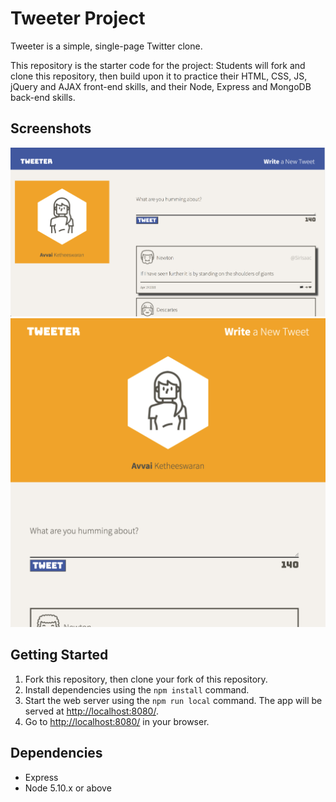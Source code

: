 # Tweeter Project

Tweeter is a simple, single-page Twitter clone.

This repository is the starter code for the project: Students will fork and clone this repository, then build upon it to practice their HTML, CSS, JS, jQuery and AJAX front-end skills, and their Node, Express and MongoDB back-end skills.

## Screenshots

!["Screenshot of Tweeter - desktop full screen"](https://github.com/avvaikethees/tweeter/blob/master/docs/Tweeter_mainpage.png)
!["Screenshot of Tweeter - responsive when viewport shrinks"](https://github.com/avvaikethees/tweeter/blob/master/docs/Responsive_tweeter.png)

## Getting Started

1. Fork this repository, then clone your fork of this repository.
2. Install dependencies using the `npm install` command.
3. Start the web server using the `npm run local` command. The app will be served at <http://localhost:8080/>.
4. Go to <http://localhost:8080/> in your browser.

## Dependencies

- Express
- Node 5.10.x or above
